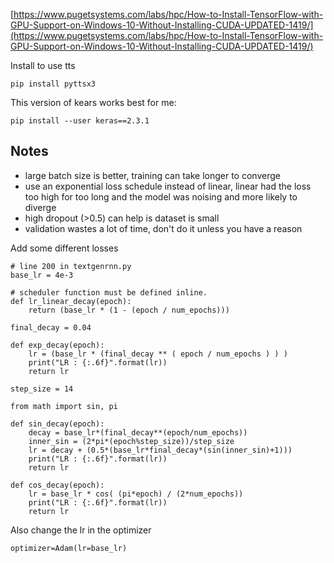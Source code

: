 [https://www.pugetsystems.com/labs/hpc/How-to-Install-TensorFlow-with-GPU-Support-on-Windows-10-Without-Installing-CUDA-UPDATED-1419/](https://www.pugetsystems.com/labs/hpc/How-to-Install-TensorFlow-with-GPU-Support-on-Windows-10-Without-Installing-CUDA-UPDATED-1419/)

Install to use tts

```pip install pyttsx3```


This version of kears works best for me:

```pip install --user keras==2.3.1```

## Notes
* large batch size is better, training can take longer to converge
* use an exponential loss schedule instead of linear, linear had the loss too high for too long and the model was noising and more likely to diverge
* high dropout (>0.5) can help is dataset is small
* validation wastes a lot of time, don't do it unless you have a reason


Add some different losses

```
# line 200 in textgenrnn.py
base_lr = 4e-3

# scheduler function must be defined inline.
def lr_linear_decay(epoch):
    return (base_lr * (1 - (epoch / num_epochs)))

final_decay = 0.04

def exp_decay(epoch):
    lr = (base_lr * (final_decay ** ( epoch / num_epochs ) ) )
    print("LR : {:.6f}".format(lr))
    return lr

step_size = 14

from math import sin, pi

def sin_decay(epoch):
    decay = base_lr*(final_decay**(epoch/num_epochs))
    inner_sin = (2*pi*(epoch%step_size))/step_size
    lr = decay + (0.5*(base_lr*final_decay*(sin(inner_sin)+1)))
    print("LR : {:.6f}".format(lr))
    return lr

def cos_decay(epoch):
    lr = base_lr * cos( (pi*epoch) / (2*num_epochs))
    print("LR : {:.6f}".format(lr))
    return lr
```

Also change the lr in the optimizer

`optimizer=Adam(lr=base_lr)`


